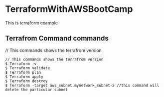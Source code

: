 # TerraformWithAWSBootCamp
This is terraform example

## Terrafrom Command commands

// This commands shows the terrafrom version

```shell
// This commands shows the terrafrom version
$ Terraform -v 
$ Terraform validate
$ Terraform plan
$ Terraform apply
$ Terraform destroy
$ Terraform -target aws_subnet.mynetwork_subnet-2 //this command will delete the particular subnet
```